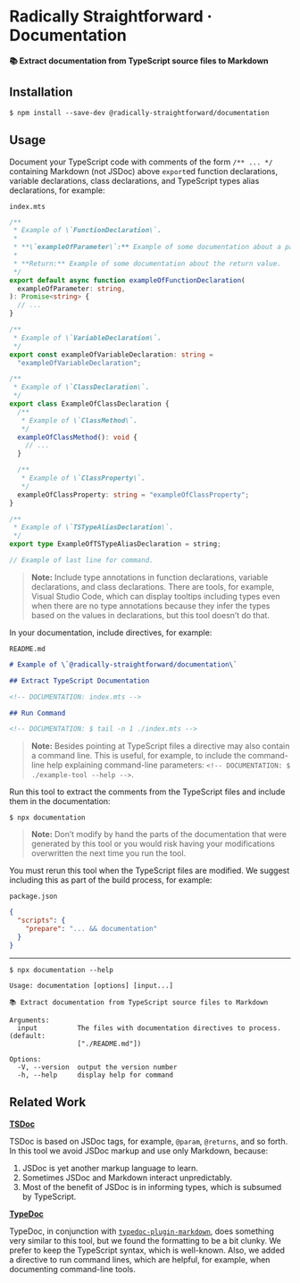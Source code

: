 # Radically Straightforward · Documentation

**📚 Extract documentation from TypeScript source files to Markdown**

## Installation

```console
$ npm install --save-dev @radically-straightforward/documentation
```

## Usage

Document your TypeScript code with comments of the form `/** ... */` containing Markdown (not JSDoc) above `export`ed function declarations, variable declarations, class declarations, and TypeScript types alias declarations, for example:

`index.mts`

```typescript
/**
 * Example of \`FunctionDeclaration\`.
 *
 * **\`exampleOfParameter\`:** Example of some documentation about a parameter.
 *
 * **Return:** Example of some documentation about the return value.
 */
export default async function exampleOfFunctionDeclaration(
  exampleOfParameter: string,
): Promise<string> {
  // ...
}

/**
 * Example of \`VariableDeclaration\`.
 */
export const exampleOfVariableDeclaration: string =
  "exampleOfVariableDeclaration";

/**
 * Example of \`ClassDeclaration\`.
 */
export class ExampleOfClassDeclaration {
  /**
   * Example of \`ClassMethod\`.
   */
  exampleOfClassMethod(): void {
    // ...
  }

  /**
   * Example of \`ClassProperty\`.
   */
  exampleOfClassProperty: string = "exampleOfClassProperty";
}

/**
 * Example of \`TSTypeAliasDeclaration\`.
 */
export type ExampleOfTSTypeAliasDeclaration = string;

// Example of last line for command.
```

> **Note:** Include type annotations in function declarations, variable declarations, and class declarations. There are tools, for example, Visual Studio Code, which can display tooltips including types even when there are no type annotations because they infer the types based on the values in declarations, but this tool doesn’t do that.

In your documentation, include directives, for example:

`README.md`

```markdown
# Example of \`@radically-straightforward/documentation\`

## Extract TypeScript Documentation

<!-- DOCUMENTATION: index.mts -->

## Run Command

<!-- DOCUMENTATION: $ tail -n 1 ./index.mts -->
```

> **Note:** Besides pointing at TypeScript files a directive may also contain a command line. This is useful, for example, to include the command-line help explaining command-line parameters: `<!-- DOCUMENTATION: $ ./example-tool --help -->`.

Run this tool to extract the comments from the TypeScript files and include them in the documentation:

```console
$ npx documentation
```

> **Note:** Don’t modify by hand the parts of the documentation that were generated by this tool or you would risk having your modifications overwritten the next time you run the tool.

You must rerun this tool when the TypeScript files are modified. We suggest including this as part of the build process, for example:

`package.json`

```json
{
  "scripts": {
    "prepare": "... && documentation"
  }
}
```

---

```console
$ npx documentation --help
```

<!-- Oh, the irony! 🙃 If we were to use this tool to generate the block below it would be confused by the other directives in the examples, so we had to copy-and-paste this one by hand. But it should be the last time we have to do this! 🙌 -->

```
Usage: documentation [options] [input...]

📚 Extract documentation from TypeScript source files to Markdown

Arguments:
  input          The files with documentation directives to process. (default:
                 ["./README.md"])

Options:
  -V, --version  output the version number
  -h, --help     display help for command
```

## Related Work

**[TSDoc](https://tsdoc.org/)**

TSDoc is based on JSDoc tags, for example, `@param`, `@returns`, and so forth. In this tool we avoid JSDoc markup and use only Markdown, because:

1. JSDoc is yet another markup language to learn.
2. Sometimes JSDoc and Markdown interact unpredictably.
3. Most of the benefit of JSDoc is in informing types, which is subsumed by TypeScript.

**[TypeDoc](https://typedoc.org/)**

TypeDoc, in conjunction with [`typedoc-plugin-markdown`](https://www.npmjs.com/package/typedoc-plugin-markdown), does something very similar to this tool, but we found the formatting to be a bit clunky. We prefer to keep the TypeScript syntax, which is well-known. Also, we added a directive to run command lines, which are helpful, for example, when documenting command-line tools.
